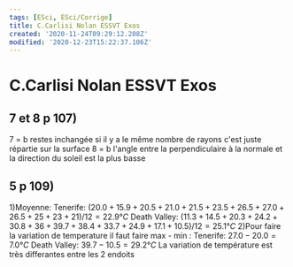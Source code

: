 ```yaml
---
tags: [ESci, ESci/Corrige]
title: C.Carlisi Nolan ESSVT Exos
created: '2020-11-24T09:29:12.208Z'
modified: '2020-12-23T15:22:37.106Z'
---
```


# C.Carlisi Nolan ESSVT Exos

## 7 et 8 p 107)

7 = b restes inchangée si il y a le même nombre de rayons c'est juste répartie sur la surface
8 = b l'angle entre la perpendiculaire à la normale et la direction du soleil est la plus basse

## 5 p 109)

1)Moyenne:
  Tenerife: $(20.0+15.9+20.5+21.0+21.5+23.5+26.5+27.0+26.5+25+23+21)/12 = 22.9°C$
  Death Valley: $(11.3+14.5+20.3+24.2+30.8+36+39.7+38.4+33.7+24.9+17.1+10.5)/12 = 25.1°C$
2)Pour faire la variation de temperature il faut faire max - min : 
  Tenerife: $27.0-20.0 = 7.0°C$
  Death Valley: $39.7-10.5 = 29.2°C$
  La variation de température est très differantes entre les 2 endoits

